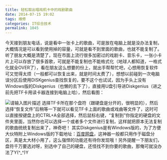 ```yaml
---
title: 轻松取出唱戏机卡中的戏剧歌曲
date: 2014-07-15 19:02
tags: 维修
categories: IT综合技术
permalink: 1045
---
```


今天接到朋友电话，说是看中一张卡上的歌曲，可是放在电脑上就是没办法复制，大概情况是可以看到使用掉的容量，可就是看不到里面的歌曲，也就不能复制了。听了朋友大概是清楚了，现在市面上流行很多加密过的戏剧卡、音乐卡，一张小卡片上可以存放了很多首歌，可就是不能复制也不能格式化（地球人都知道，一格式化就全OVER了），看在朋友这么想要的份上，就出手帮帮忙吧，心想用恢复软件可又觉得太烦（一般都可以恢复出来，就是时间太费了），想想以前碰到一次电脑误分区后使用DISKgenius查找恢复的，要不这个也试试，因为手头上没有Windows版的Diskgenius（也懒的去下了），直接用U盘引导进Diskgenius（进之前先把TF卡用读卡器连接到电脑上哈），然后看图：


<!--more-->


![请输入图片描述][1] 
选择TF卡所在那个盘符（跟硬盘是分开的，很明显的），然后选择“恢复文件”后稍等一下就可以看见TF卡上面的歌曲或戏曲等文件了，这时可以直接按键盘上的CTRL+A全部选择，然后鼠标右键，“复制到”你指定的硬盘的文件夹里面，当然你也可以选择一个或者多个文件进行复制，这样就把原本无法复制的歌曲统统复制出来了，神奇吧！
其实Diskgenius是有Windows版的，为了方便大伙特附上Windows版的下载地址：[百度网盘][2]，这神器一般都只用作于磁盘分区，真是太大材小用了，这么强悍的功能还有待你发现哦！另外提醒一下朋友们，盘符千万要选对呀，别选中了自己的硬盘，还怪找不到你要的歌曲，那俺可就没办法了Y(^_^)Y


  [1]: https://cdn.uu126.cn/wp-content/uploads/2014/07/diskgenius.jpg
  [2]: https://pan.baidu.com/s/1mgwpxby